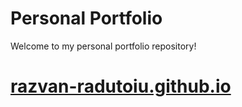 #  Personal Portfolio

Welcome to my personal portfolio repository!

# [razvan-radutoiu.github.io](https://razvan-radutoiu.github.io)


